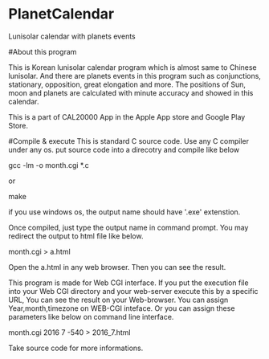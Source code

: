 # PlanetCalendar
Lunisolar calendar with planets events

#About this program

This is Korean lunisolar calendar program which is almost same to Chinese lunisolar.
And there are planets events in this program such as conjunctions, stationary, opposition, great elongation and more. The positions of Sun, moon and planets are calculated with minute accuracy and showed in this calendar.

This is a part of CAL20000 App in the Apple App store and Google Play Store.


#Compile & execute
 This is standard C source code. Use any C compiler under any os. put source code into a direcotry and compile like below
 
 gcc -lm -o month.cgi *.c
 
 or
 
 make
 
 if you use windows os, the output name should have '.exe' extenstion.

Once compiled, just type the output name in command prompt. You may redirect the output to html file like below.

month.cgi > a.html

Open the a.html in any web browser. Then you can see the result.

This program is made for Web CGI interface. If you put the execution file into your Web CGI directory and your web-server  execute this by a specific URL, You can see the result on your Web-browser.
You can assign Year,month,timezone on WEB-CGI inteface. Or you can assign these parameters like below on command line interface.

month.cgi 2016 7 -540 > 2016_7.html

Take source code for more informations.





